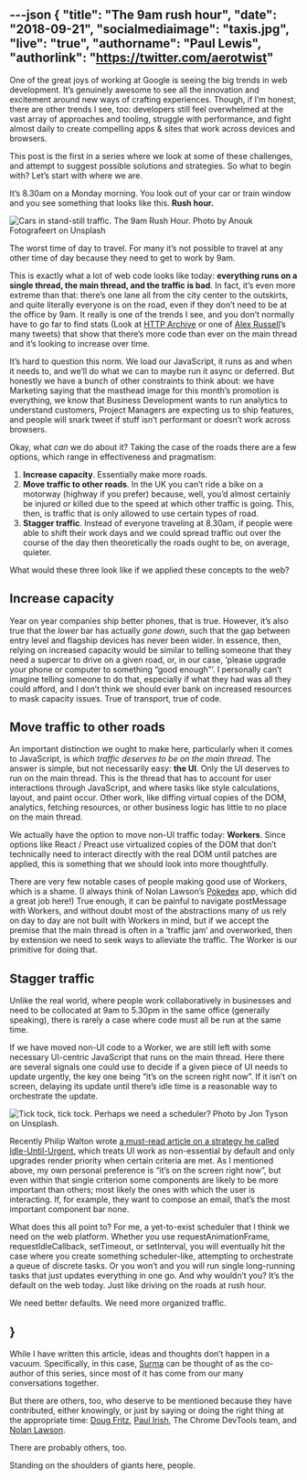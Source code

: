 ---json
{
  "title": "The 9am rush hour",
  "date": "2018-09-21",
  "socialmediaimage": "taxis.jpg",
  "live": "true",
  "authorname": "Paul Lewis",
  "authorlink": "https://twitter.com/aerotwist"
---

One of the great joys of working at Google is seeing the big trends in web development. It’s genuinely awesome to see all the innovation and excitement around new ways of crafting experiences. Though, if I’m honest, there are other trends I see, too: developers still feel overwhelmed at the vast array of approaches and tooling, struggle with performance, and fight almost daily to create compelling apps & sites that work across devices and browsers.

This post is the first in a series where we look at some of these challenges, and attempt to suggest possible solutions and strategies. So what to begin with? Let’s start with where we are.

It’s 8.30am on a Monday morning. You look out of your car or train window and you see something that looks like this. **Rush hour.**

![Cars in stand-still traffic. The 9am Rush Hour. Photo by Anouk Fotografeert on Unsplash](jam.jpg)

The worst time of day to travel. For many it’s not possible to travel at any other time of day because they need to get to work by 9am.

This is exactly what a lot of web code looks like today: **everything runs on a single thread, the main thread, and the traffic is bad**. In fact, it’s even more extreme than that: there’s one lane all from the city center to the outskirts, and quite literally everyone is on the road, even if they don’t need to be at the office by 9am. It really is one of the trends I see, and you don’t normally have to go far to find stats (Look at [HTTP Archive](https://httparchive.org/) or one of [Alex Russell](https://twitter.com/slightlylate)’s many tweets) that show that there’s more code than ever on the main thread and it’s looking to increase over time.

It’s hard to question this norm. We load our JavaScript, it runs as and when it needs to, and we’ll do what we can to maybe run it async or deferred. But honestly we have a bunch of other constraints to think about: we have Marketing saying that the masthead image for this month’s promotion is everything, we know that Business Development wants to run analytics to understand customers, Project Managers are expecting us to ship features, and people will snark tweet if stuff isn’t performant or doesn’t work across browsers.

Okay, what _can_ we do about it? Taking the case of the roads there are a few options, which range in effectiveness and pragmatism:

1. **Increase capacity**. Essentially make more roads.
2. **Move traffic to other roads**. In the UK you can’t ride a bike on a motorway (highway if you prefer) because, well, you’d almost certainly be injured or killed due to the speed at which other traffic is going. This, then, is traffic that is only allowed to use certain types of road.
3. **Stagger traffic**. Instead of everyone traveling at 8.30am, if people were able to shift their work days and we could spread traffic out over the course of the day then theoretically the roads ought to be, on average, quieter.

What would these three look like if we applied these concepts to the web?

## Increase capacity
Year on year companies ship better phones, that is true. However, it’s also true that the _lower_ bar has actually _gone down_, such that the gap between entry level and flagship devices has never been wider. In essence, then, relying on increased capacity would be similar to telling someone that they need a supercar to drive on a given road, or, in our case, ‘please upgrade your phone or computer to something “good enough”’. I personally can’t imagine telling someone to do that, especially if what they had was all they could afford, and I don’t think we should ever bank on increased resources to mask capacity issues. True of transport, true of code.

## Move traffic to other roads
An important distinction we ought to make here, particularly when it comes to JavaScript, is _which traffic deserves to be on the main thread_. The answer is simple, but not necessarily easy: **the UI**. Only the UI deserves to run on the main thread. This is the thread that has to account for user interactions through JavaScript, and where tasks like style calculations, layout, and paint occur. Other work, like diffing virtual copies of the DOM, analytics, fetching resources, or other business logic has little to no place on the main thread.

We actually have the option to move non-UI traffic today: **Workers**. Since options like React / Preact use virtualized copies of the DOM that don’t technically need to interact directly with the real DOM until patches are applied, this is something that we should look into more thoughtfully.

There are very few notable cases of people making good use of Workers, which is a shame. (I always think of Nolan Lawson’s [Pokedex](https://pokedex.org/) app, which did a great job here!) True enough, it can be painful to navigate postMessage with Workers, and without doubt most of the abstractions many of us rely on day to day are not built with Workers in mind, but if we accept the premise that the main thread is often in a ‘traffic jam’ and overworked, then by extension we need to seek ways to alleviate the traffic. The Worker is our primitive for doing that.

## Stagger traffic
Unlike the real world, where people work collaboratively in businesses and need to be collocated at 9am to 5.30pm in the same office (generally speaking), there is rarely a case where code must all be run at the same time.

If we have moved non-UI code to a Worker, we are still left with some necessary UI-centric JavaScript that runs on the main thread. Here there are several signals one could use to decide if a given piece of UI needs to update urgently, the key one being “it’s on the screen right now”. If it isn’t on screen, delaying its update until there’s idle time is a reasonable way to orchestrate the update.

![Tick tock, tick tock. Perhaps we need a scheduler? Photo by Jon Tyson on Unsplash.](clocks.jpg)

Recently Philip Walton wrote [a must-read article on a strategy he called Idle-Until-Urgent](https://philipwalton.com/articles/idle-until-urgent/), which treats UI work as non-essential by default and only upgrades render priority when certain criteria are met. As I mentioned above, my own personal preference is “it’s on the screen right now”, but even within that single criterion some components are likely to be more important than others; most likely the ones with which the user is interacting. If, for example, they want to compose an email, that’s the most important component bar none.

What does this all point to? For me, a yet-to-exist scheduler that I think we need on the web platform. Whether you use requestAnimationFrame, requestIdleCallback, setTimeout, or setInterval, you will eventually hit the case where you create something scheduler-like, attempting to orchestrate a queue of discrete tasks. Or you won’t and you will run single long-running tasks that just updates everything in one go. And why wouldn’t you? It’s the default on the web today. Just like driving on the roads at rush hour.

We need better defaults. We need more organized traffic.

}
---

While I have written this article, ideas and thoughts don’t happen in a vacuum. Specifically, in this case, [Surma](https://twitter.com/DasSurma) can be thought of as the co-author of this series, since most of it has come from our many conversations together.

But there are others, too, who deserve to be mentioned because they have contributed, either knowingly, or just by saying or doing the right thing at the appropriate time: [Doug Fritz](https://twitter.com/dohug), [Paul Irish](https://twitter.com/paul_irish), The Chrome DevTools team, and [Nolan Lawson](https://nolanlawson.com/).

There are probably others, too.

Standing on the shoulders of giants here, people.

